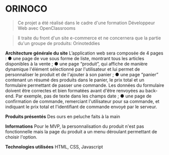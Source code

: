 # ORINOCO

> Ce projet a été réalisé dans le cadre d'une formation Développeur Web avec OpenClassrooms

> Il traite du front d'un site e-commerce et ne concernera que la partie du'un groupe de produits: Orinoteddies

**Architecture générale du site**
L’application web sera composée de 4 pages :
● une page de vue sous forme de liste, montrant tous les articles disponibles
à la vente ;
● une page “produit”, qui affiche de manière dynamique l'élément
sélectionné par l'utilisateur et lui permet de personnaliser le produit et de
l'ajouter à son panier ;
● une page “panier” contenant un résumé des produits dans le panier, le prix
total et un formulaire permettant de passer une commande. Les données
du formulaire doivent être correctes et bien formatées avant d'être
renvoyées au back-end. Par exemple, pas de texte dans les champs date ;
● une page de confirmation de commande, remerciant l'utilisateur pour sa
commande, et indiquant le prix total et l'identifiant de commande envoyé
par le serveur.

**Produits présentés**
Des ours en peluche faits à la main

**Informations**
Pour le MVP, la personnalisation du produit n'est pas fonctionnelle mais la page du produit a un menu déroulant permettant de choisir l'option.

**Technologies utilisées**
HTML, CSS, Javascript
